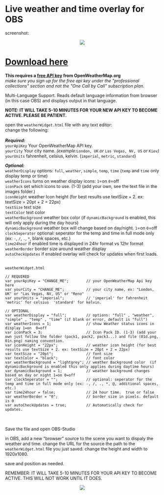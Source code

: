 # Live weather and time overlay for OBS

screenshot:<br>
<center>
<img src="https://obsproject.com/forum/attachments/screen_shot-png.87338/"></center>

# <a href="https://github.com/ngholson/obs_weather_time_overlay/archive/refs/heads/main.zip">Download here</a> 

**This requires a <a href="https://home.openweathermap.org/users/sign_up">free API key</a> from OpenWeatherMap.org**<br><i>make sure you sign up for the free api key under the "professional collections" section and not the "One Call by Call" subscription plan.</i>

Multi-Language Support. Reads default language information from browser (in this case OBS) and displays output in that language.

<B>NOTE: IT WILL TAKE 5-10 MINUTES FOR YOUR NEW API KEY TO BECOME ACTIVE. PLEASE BE PATIENT.</b>

open the ```weatherWidget.html``` file with any text editor:<br>
 change the following:<br><br>
 <b><i>Required:</b></i><br>
 ```yourApiKey``` Your OpenWeatherMap API key.<br>
 ```yourCity``` Your city name. <i>(example:</i>```London, UK``` <i>or</i> ```Las Vegas, NV, US``` <i>or</i> ```Kiev```<i>)</i><br>
 ```yourUnits``` fahrenheit, celsius, kelvin. (```imperial```, ```metric```, ```standard```)<br>
 
 <b><i>Optional:</b></i><br>
 ```weatherDisplay``` options: ```full```, ```weather```, ```simple```, ```temp```, ```time``` (```temp``` and ```time``` only display temp or time)<br>
 ```weatherIcons``` turns on weather display icons: ```1```=on ```0```=off<br>
 ```iconPack``` set which icons to use. (1-3) (add your own, see the text file in the images folder.)<br>
 ```iconHeight``` weather Icon height (for best results use textSize + 2. ex: textSize = 20pt + 2 = 22px)<br>
 ```textSize``` text size<br>
 ```textColor``` text color<br>
 ```weatherBackground``` weather box color (if ```dynamicBackground``` is enabled, this will only apply during the day hours)<br>
 ```dynamicBackground``` weather box will change based on day/night. ```1```=on ```0```=off<br>
 ```clockSeperator``` optional: seperator for the temp and time in full mode only (ex: ```-```, ```/```, ```.```, ```*```, blank spaces, etc.)<br>
 ```time24hour``` if enabled time is displayed in 24hr format vs 12hr format<br>
	```weatherBorder``` border size around weather display<br>
	```autoCheckUpdates``` if enabled overlay will check for updates when first loads.<br>
 <br>
```
weatherWidget.html

// REQUIRED
var yourApiKey = "CHANGE_ME";        // your OpenWeatherMap Api key here
var yourCity = "CHANGE_ME";          // your city name, ex: "London, UK" or "Las Vegas, NV, US" or "Reno"
var yourUnits = "imperial";          // 'imperial' for fahrenheit  'metric' for celsius  'standard' for kelvin.

// OPTIONAL
var weatherDisplay = "full";         // options: "full" , "weather", "simple" , "temp" , "time" (if blank or error, default is "full")
var weatherIcons = 1;                // show Weather status icons in display 1=on  0=off
var iconPack = 3;                    // Icon Pack ID. (1-3) (add your own just follow the folder (pack1, pack2, pack3...) and file (01d.png, 01n.png) naming convention.  
var iconHeight = "22px";             // weather icon height (for best results use textSize + 2. ex: textSize = 20pt + 2 = 22px)
var textSize = "20pt";               // font size
var textColor = "black";             // font color
var weatherBackground = "lightgrey"; // weather Background color  (if dynamicBackground is enabled this only applies during daytime hours)
var dynamicBackground = 1;           // weather background changes based on day or night 1=on 0=off
var clockSeperator = "";             // optional: seperator for the temp and time in full mode only (ex: -, /, ., *, @, additional spaces, etc.)
var time24hour = false;              // 24 hour time.  true or false
var weatherBorder = "0";             // border size in pixels. default is 0
var autoCheckUpdates = true;         // Automatically check for updates.
```
<br><br>
Save the file and open OBS-Studio

in OBS, add a new "browser" source to the scene you want to dispaly the weather and time. 
change the URL for the source the path to the ```weatherWidget.html``` file you just saved.
change the height and width to 1920x1080.

save and position as needed.

REMEMBER: IT WILL TAKE 5-10 MINUTES FOR YOUR API KEY TO BECOME ACTIVE. THIS WILL NOT WORK UNTIL IT DOES.
<center>
<img src="https://obsproject.com/forum/attachments/screen_shot-png.87338/">
</center>
